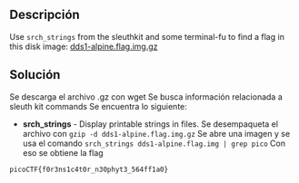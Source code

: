 ## Descripción
Use `srch_strings` from the sleuthkit and some terminal-fu to find a flag in this disk image: [dds1-alpine.flag.img.gz](https://mercury.picoctf.net/static/920731987787c93839776ce457d5ecd6/dds1-alpine.flag.img.gz)
## Solución
Se descarga el archivo .gz con wget
Se busca información relacionada a sleuth kit commands
Se encuentra lo siguiente:
- **srch_strings** - Display printable strings in files.
Se desempaqueta el archivo con `gzip -d dds1-alpine.flag.img.gz`
Se abre una imagen y se usa el comando `srch_strings dds1-alpine.flag.img | grep pico`
Con eso se obtiene la flag
```
picoCTF{f0r3ns1c4t0r_n30phyt3_564ff1a0}
```
